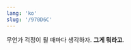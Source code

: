 ```yaml
---
lang: 'ko'
slug: '/970D6C'
---
```


무언가 걱정이 될 때마다 생각하자.
**그게 뭐라고**.

<head>
  <html lang="ko-KR"/>
</head>
